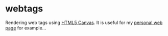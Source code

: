 webtags
=======
Rendering web tags using [HTML5 Canvas][1]. It is useful for my [personal web page][2] for example...

[1]: https://developer.mozilla.org/en-US/docs/HTML/Canvas
[2]: http://earthperson.info
